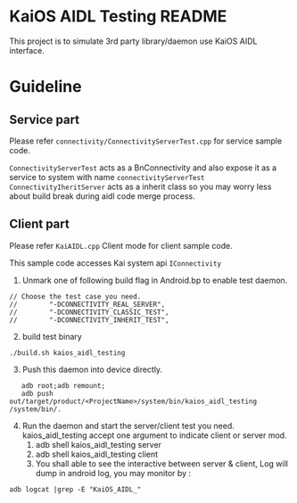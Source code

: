 <!-- (c) 2020 KAI OS TECHNOLOGIES (HONG KONG) LIMITED All rights reserved. This
 * file or any portion thereof may not be reproduced or used in any manner
 * whatsoever without the express written permission of KAI OS TECHNOLOGIES
 * (HONG KONG) LIMITED. KaiOS is the trademark of KAI OS TECHNOLOGIES (HONG KONG)
 * LIMITED or its affiliate company and may be registered in some jurisdictions.
 * All other trademarks are the property of their respective owners.
 -->

# KaiOS AIDL Testing README
This project is to simulate 3rd party library/daemon use KaiOS AIDL interface.

# Guideline

## Service part
Please refer `connectivity/ConnectivityServerTest.cpp` for service sample code.

`ConnectivityServerTest` acts as a BnConnectivity and also expose it as a service to system with name `connectivityServerTest`
`ConnectivityIheritServer` acts as a inherit class so you may worry less about build break during aidl code merge process.

## Client part
Please refer `KaiAIDL.cpp` Client mode for client sample code.

This sample code accesses Kai system api `IConnectivity`

1. Unmark one of following build flag in Android.bp to enable test daemon.
```
// Choose the test case you need.
//        "-DCONNECTIVITY_REAL_SERVER",
//        "-DCONNECTIVITY_CLASSIC_TEST",
//        "-DCONNECTIVITY_INHERIT_TEST",
```

2. build test binary
```
./build.sh kaios_aidl_testing
```

3. Push this daemon into device directly.
```
   adb root;adb remount;
   adb push out/target/product/<ProjectName>/system/bin/kaios_aidl_testing /system/bin/.
```
4. Run the daemon and start the server/client test you need.
   kaios_aidl_testing accept one argument to indicate client or server mod.
   1. adb shell kaios_aidl_testing server
   2. adb shell kaios_aidl_testing client
   3. You shall able to see the interactive between server & client,
      Log will dump in android log, you may monitor by :
```
adb logcat |grep -E "KaiOS_AIDL_"
```
